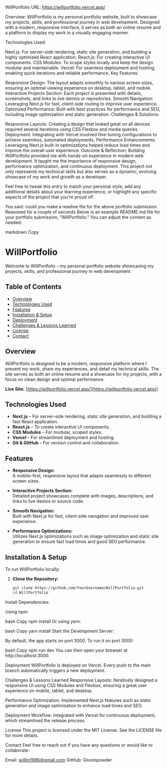 WillPortfolio
URL: https://willportfolio.vercel.app/

Overview:
WillPortfolio is my personal portfolio website, built to showcase my projects, skills, and professional journey in web development. Designed with a modern, responsive interface, it serves as both an online resume and a platform to display my work in a visually engaging manner.

Technologies Used:

Next.js: For server-side rendering, static site generation, and building a highly optimized React application.
React.js: For creating interactive UI components.
CSS Modules: To scope styles locally and keep the design modular and maintainable.
Vercel: For seamless deployment and hosting, enabling quick iterations and reliable performance.
Key Features:

Responsive Design: The layout adapts smoothly to various screen sizes, ensuring an optimal viewing experience on desktop, tablet, and mobile.
Interactive Projects Section: Each project is presented with details, screenshots, and links to live demos or repositories.
Smooth Navigation: Leveraging Next.js for fast, client-side routing to improve user experience.
Optimized Performance: Built with best practices for performance and SEO, including image optimization and static generation.
Challenges & Solutions:

Responsive Layouts: Creating a design that looked great on all devices required several iterations using CSS Flexbox and media queries.
Deployment: Integrating with Vercel involved fine-tuning configurations to achieve seamless, automated deployments.
Performance Enhancements: Leveraging Next.js built-in optimizations helped reduce load times and improve the overall user experience.
Outcome & Reflection:
Building WillPortfolio provided me with hands-on experience in modern web development. It taught me the importance of responsive design, performance optimization, and continuous deployment. This project not only represents my technical skills but also serves as a dynamic, evolving showcase of my work and growth as a developer.

Feel free to tweak this entry to match your personal style, add any additional details about your learning experience, or highlight any specific aspects of the project that you're proud of!

You said:
could you make a readme file for the above portfolio submission
Reasoned for a couple of seconds
Below is an example README.md file for your portfolio submission, "WillPortfolio." You can adjust the content as needed:

markdown
Copy
# WillPortfolio

Welcome to WillPortfolio – my personal portfolio website showcasing my projects, skills, and professional journey in web development.

## Table of Contents

- [Overview](#overview)
- [Technologies Used](#technologies-used)
- [Features](#features)
- [Installation & Setup](#installation--setup)
- [Deployment](#deployment)
- [Challenges & Lessons Learned](#challenges--lessons-learned)
- [License](#license)
- [Contact](#contact)

## Overview

WillPortfolio is designed to be a modern, responsive platform where I present my work, share my experiences, and detail my technical skills. The site serves as both an online resume and a showcase for my projects, with a focus on clean design and optimal performance.

**Live Site:** [https://willportfolio.vercel.app/](https://willportfolio.vercel.app/)

## Technologies Used

- **Next.js** – For server-side rendering, static site generation, and building a fast React application.
- **React.js** – To create interactive UI components.
- **CSS Modules** – For modular, scoped styles.
- **Vercel** – For streamlined deployment and hosting.
- **Git & GitHub** – For version control and collaboration.

## Features

- **Responsive Design:**  
  A mobile-first, responsive layout that adapts seamlessly to different screen sizes.
  
- **Interactive Projects Section:**  
  Detailed project showcases complete with images, descriptions, and links to live demos or source code.

- **Smooth Navigation:**  
  Built with Next.js for fast, client-side navigation and improved user experience.

- **Performance Optimizations:**  
  Utilizes Next.js optimizations such as image optimization and static site generation to ensure fast load times and good SEO performance.

## Installation & Setup

To run WillPortfolio locally:

1. **Clone the Repository:**

   ```bash
   git clone https://github.com/YourUsername/WillPortfolio.git
   cd WillPortfolio
Install Dependencies:

Using npm:

bash
Copy
npm install
Or using yarn:

bash
Copy
yarn install
Start the Development Server:

By default, the app starts on port 3000. To run it on port 3000:

bash
Copy
npm run dev
You can then open your browser at http://localhost:3000.

Deployment
WillPortfolio is deployed on Vercel. Every push to the main branch automatically triggers a new deployment.

Challenges & Lessons Learned
Responsive Layouts:
Iteratively designed a responsive UI using CSS Modules and Flexbox, ensuring a great user experience on mobile, tablet, and desktop.

Performance Optimization:
Implemented Next.js features such as static generation and image optimization to enhance load times and SEO.

Deployment Workflow:
Integrated with Vercel for continuous deployment, which streamlined the release process.

License
This project is licensed under the MIT License. See the LICENSE file for more details.

Contact
Feel free to reach out if you have any questions or would like to collaborate:

Email: willlin1996@gmail.com
GitHub: Gloompowder
